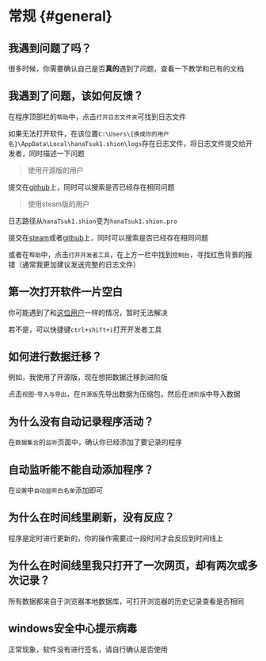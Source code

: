 # 常规 {#general}

## 我遇到问题了吗？

很多时候，你需要确认自己是否**真的**遇到了问题，查看一下教学和已有的文档



## 我遇到了问题，该如何反馈？

在程序顶部栏的`帮助`中，点击`打开日志文件夹`可找到日志文件

如果无法打开软件，在该位置`C:\Users\{换成你的用户名}\AppData\Local\hanaTsuk1.shion\logs`存在日志文件，将日志文件提交给开发者，同时描述一下问题

> 使用开源版的用户

提交在[github](https://github.com/shion-app/shion/issues)上，同时可以搜索是否已经存在相同问题

> 使用steam版的用户

日志路径从`hanaTsuk1.shion`变为`hanaTsuk1.shion.pro`

提交在[steam](https://steamcommunity.com/app/3026040/discussions/)或者[github](https://github.com/shion-app/shion/issues)上，同时可以搜索是否已经存在相同问题


或者在`帮助`中，点击`打开开发者工具`，在上方一栏中找到`控制台`，寻找红色背景的报错（通常我更加建议发送完整的日志文件）

## 第一次打开软件一片空白

你可能遇到了和[这位用户](https://github.com/shion-app/shion/issues/36)一样的情况，暂时无法解决

若不是，可以快捷键`ctrl+shift+i`打开开发者工具


## 如何进行数据迁移？

例如，我使用了开源版，现在想把数据迁移到进阶版

点击`视图`-`导入与导出`，在`开源版`先导出数据为压缩包，然后在`进阶版`中导入数据



## 为什么没有自动记录程序活动？

在`数据集合`的`监听`页面中，确认你已经添加了要记录的程序



## 自动监听能不能自动添加程序？

在`设置`中`自动监听白名单`添加即可



## 为什么在时间线里刷新，没有反应？

程序是定时进行更新的，你的操作需要过一段时间才会反应到时间线上



## 为什么在时间线里我只打开了一次网页，却有两次或多次记录？

所有数据都来自于浏览器本地数据库，可打开浏览器的历史记录查看是否相同



## windows安全中心提示病毒

正常现象，软件没有进行签名，请自行确认是否使用





